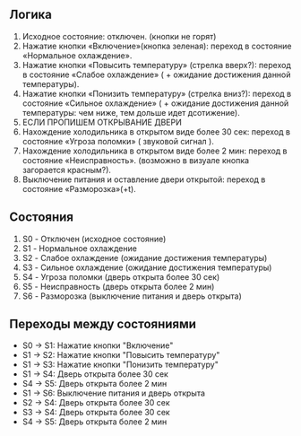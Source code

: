 ## Логика
1.  Исходное состояние: отключен. (кнопки не горят)
2.  Нажатие кнопки «Включение»(кнопка зеленая): переход в состояние «Нормальное охлаждение».
3.  Нажатие кнопки «Повысить температуру» (стрелка вверх?): переход в состояние «Слабое охлаждение» ( + ожидание достижения данной температуры).
4.  Нажатие кнопки «Понизить температуру» (стрелка вниз?): переход в состояние «Сильное охлаждение» ( + ожидание достижения данной температуры: чем ниже, тем дольше идет дсотижение).
5.  ЕСЛИ ПРОПИШЕМ ОТКРЫВАНИЕ ДВЕРИ
6.  Нахождение холодильника в открытом виде более 30 сек: переход в состояние «Угроза поломки» ( звуковой сигнал ).
7.  Нахождение холодильника в открытом виде более 2 мин: переход в состояние «Неисправность». (возможно в визуале кнопка загорается красным?). 
8.  Выключение питания и оставление двери открытой: переход в состояние «Разморозка»(+t).

## Состояния

1. S0 - Отключен (исходное состояние)
2. S1 - Нормальное охлаждение
3. S2 - Слабое охлаждение (ожидание достижения температуры)
4. S3 - Сильное охлаждение (ожидание достижения температуры)
5. S4 - Угроза поломки (дверь открыта более 30 сек)
6. S5 - Неисправность (дверь открыта более 2 мин)
7. S6 - Разморозка (выключение питания и дверь открыта)


## Переходы между состояниями

- S0 -> S1: Нажатие кнопки "Включение"
- S1 -> S2: Нажатие кнопки "Повысить температуру"
- S1 -> S3: Нажатие кнопки "Понизить температуру"
- S1 -> S4: Дверь открыта более 30 сек
- S4 -> S5: Дверь открыта более 2 мин
- S1 -> S6: Выключение питания и дверь открыта
- S2 -> S4: Дверь открыта более 30 сек
- S3 -> S4: Дверь открыта более 30 сек
- S4 -> S5: Дверь открыта более 2 мин